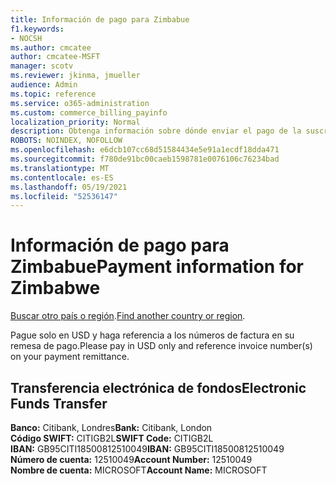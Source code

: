 ```yaml
---
title: Información de pago para Zimbabue
f1.keywords:
- NOCSH
ms.author: cmcatee
author: cmcatee-MSFT
manager: scotv
ms.reviewer: jkinma, jmueller
audience: Admin
ms.topic: reference
ms.service: o365-administration
ms.custom: commerce_billing_payinfo
localization_priority: Normal
description: Obtenga información sobre dónde enviar el pago de la suscripción.
ROBOTS: NOINDEX, NOFOLLOW
ms.openlocfilehash: e6dcb107cc68d51584434e5e91a1ecdf18dda471
ms.sourcegitcommit: f780de91bc00caeb1598781e0076106c76234bad
ms.translationtype: MT
ms.contentlocale: es-ES
ms.lasthandoff: 05/19/2021
ms.locfileid: "52536147"
---
```

# <a name="payment-information-for-zimbabwe"></a><span data-ttu-id="3a22d-103">Información de pago para Zimbabue</span><span class="sxs-lookup"><span data-stu-id="3a22d-103">Payment information for Zimbabwe</span></span>

<span data-ttu-id="3a22d-104">[Buscar otro país o región](../billing-and-payments/pay-for-your-subscription.md).</span><span class="sxs-lookup"><span data-stu-id="3a22d-104">[Find another country or region](../billing-and-payments/pay-for-your-subscription.md).</span></span>

<span data-ttu-id="3a22d-105">Pague solo en USD y haga referencia a los números de factura en su remesa de pago.</span><span class="sxs-lookup"><span data-stu-id="3a22d-105">Please pay in USD only and reference invoice number(s) on your payment remittance.</span></span>

## <a name="electronic-funds-transfer"></a><span data-ttu-id="3a22d-106">Transferencia electrónica de fondos</span><span class="sxs-lookup"><span data-stu-id="3a22d-106">Electronic Funds Transfer</span></span>

<span data-ttu-id="3a22d-107">**Banco:** Citibank, Londres</span><span class="sxs-lookup"><span data-stu-id="3a22d-107">**Bank:** Citibank, London</span></span>  
<span data-ttu-id="3a22d-108">**Código SWIFT:** CITIGB2L</span><span class="sxs-lookup"><span data-stu-id="3a22d-108">**SWIFT Code:** CITIGB2L</span></span>  
<span data-ttu-id="3a22d-109">**IBAN:** GB95CITI18500812510049</span><span class="sxs-lookup"><span data-stu-id="3a22d-109">**IBAN:** GB95CITI18500812510049</span></span>  
<span data-ttu-id="3a22d-110">**Número de cuenta:** 12510049</span><span class="sxs-lookup"><span data-stu-id="3a22d-110">**Account Number:** 12510049</span></span>  
<span data-ttu-id="3a22d-111">**Nombre de cuenta:** MICROSOFT</span><span class="sxs-lookup"><span data-stu-id="3a22d-111">**Account Name:** MICROSOFT</span></span>
